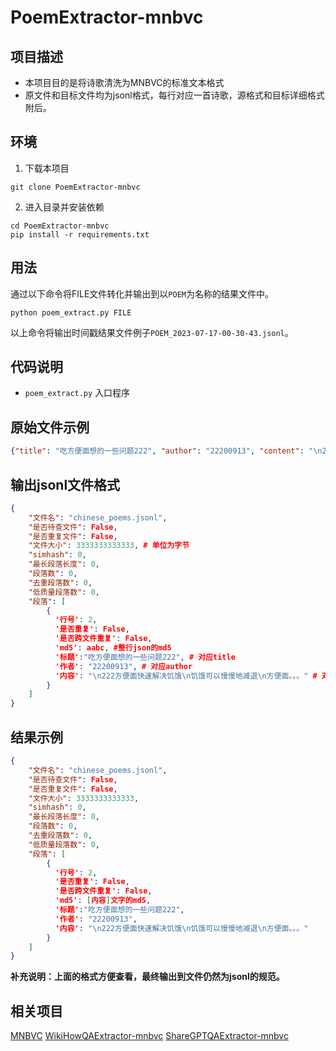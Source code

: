 # PoemExtractor-mnbvc

## 项目描述

- 本项目目的是将诗歌清洗为MNBVC的标准文本格式
- 原文件和目标文件均为jsonl格式，每行对应一首诗歌，源格式和目标详细格式附后。

## 环境

1. 下载本项目
```
git clone PoemExtractor-mnbvc
```
2. 进入目录并安装依赖
```
cd PoemExtractor-mnbvc
pip install -r requirements.txt
```

## 用法

通过以下命令将FILE文件转化并输出到以`POEM`为名称的结果文件中。
```shell
python poem_extract.py FILE
```

以上命令将输出时间戳结果文件例子`POEM_2023-07-17-00-30-43.jsonl`。

## 代码说明

- `poem_extract.py` 入口程序

## 原始文件示例

```json
{"title": "吃方便面想的一些问题222", "author": "22200913", "content": "\n222方便面快速解决饥饿\n饥饿可以慢慢地减退\n方便面。。。"}
```

## 输出jsonl文件格式

```json
{
    "文件名": "chinese_poems.jsonl",
    "是否待查文件": False,
    "是否重复文件": False,
    "文件大小": 3333333333333, # 单位为字节
    "simhash": 0,
    "最长段落长度": 0,
    "段落数": 0,
    "去重段落数": 0,
    "低质量段落数": 0,
    "段落": [
        {
          '行号': 2,
          '是否重复': False,
          '是否跨文件重复': False,
          'md5': aabc, #整行json的md5
          '标题':"吃方便面想的一些问题222", # 对应title
          '作者': "22200913", # 对应author
          '内容': "\n222方便面快速解决饥饿\n饥饿可以慢慢地减退\n方便面。。。" # 对应content
        }
    ]
}
```

## 结果示例

```json
{
    "文件名": "chinese_poems.jsonl",
    "是否待查文件": False,
    "是否重复文件": False,
    "文件大小": 3333333333333,
    "simhash": 0,
    "最长段落长度": 0,
    "段落数": 0,
    "去重段落数": 0,
    "低质量段落数": 0,
    "段落": [
        {
          '行号': 2,
          '是否重复': False,
          '是否跨文件重复': False,
          'md5': [内容]文字的md5,
          '标题':"吃方便面想的一些问题222",
          '作者': "22200913",
          '内容': "\n222方便面快速解决饥饿\n饥饿可以慢慢地减退\n方便面。。。"
        }
    ]
}
```

**补充说明：上面的格式方便查看，最终输出到文件仍然为jsonl的规范。**

## 相关项目

[MNBVC](https://github.com/esbatmop/MNBVC)
[WikiHowQAExtractor-mnbvc](https://github.com/wanicca/WikiHowQAExtractor-mnbvc)
[ShareGPTQAExtractor-mnbvc](https://github.com/pany8125/ShareGPTQAExtractor-mnbvc)
